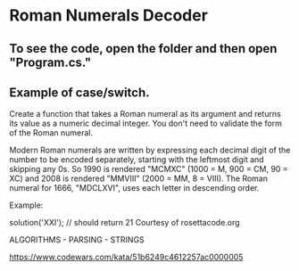 # Roman Numerals Decoder
## To see the code, open the folder and then open "Program.cs."
## Example of case/switch.

Create a function that takes a Roman numeral as its argument and returns its value as a numeric decimal integer. You don't need to validate the form of the Roman numeral.

Modern Roman numerals are written by expressing each decimal digit of the number to be encoded separately, starting with the leftmost digit and skipping any 0s. So 1990 is rendered "MCMXC" (1000 = M, 900 = CM, 90 = XC) and 2008 is rendered "MMVIII" (2000 = MM, 8 = VIII). The Roman numeral for 1666, "MDCLXVI", uses each letter in descending order.

Example:

solution('XXI'); // should return 21
Courtesy of rosettacode.org

ALGORITHMS    -    PARSING  -   STRINGS

https://www.codewars.com/kata/51b6249c4612257ac0000005 